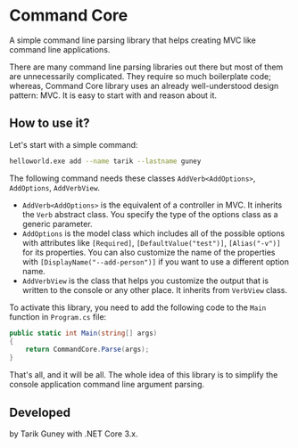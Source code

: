 # Command Core

A simple command line parsing library that helps creating MVC like command line applications.

There are many command line parsing libraries out there but most of them are unnecessarily complicated. They require so much boilerplate code; whereas, Command Core library uses an already well-understood design pattern: MVC. It is easy to start with and reason about it.

## How to use it?

Let's start with a simple command:

```bash
helloworld.exe add --name tarik --lastname guney
```

The following command needs these classes `AddVerb<AddOptions>`, `AddOptions`, `AddVerbView`.

- `AddVerb<AddOptions>` is the equivalent of a controller in MVC. It inherits the `Verb` abstract class. You specify the type of the options class as a generic parameter.
- `AddOptions` is the model class which includes all of the possible options with attributes like `[Required]`, `[DefaultValue("test")]`, `[Alias("-v")]` for its properties. You can also customize the name of the properties with `[DisplayName("--add-person")]` if you want to use a different option name.
- `AddVerbView` is the class that helps you customize the output that is written to the console or any other place. It inherits from `VerbView` class.


To activate this library, you need to add the following code to the `Main` function in `Program.cs` file:

```c#
public static int Main(string[] args)
{
    return CommandCore.Parse(args);
}
```

That's all, and it will be all. The whole idea of this library is to simplify the console application command line argument parsing.

## Developed

by Tarik Guney with .NET Core 3.x.
